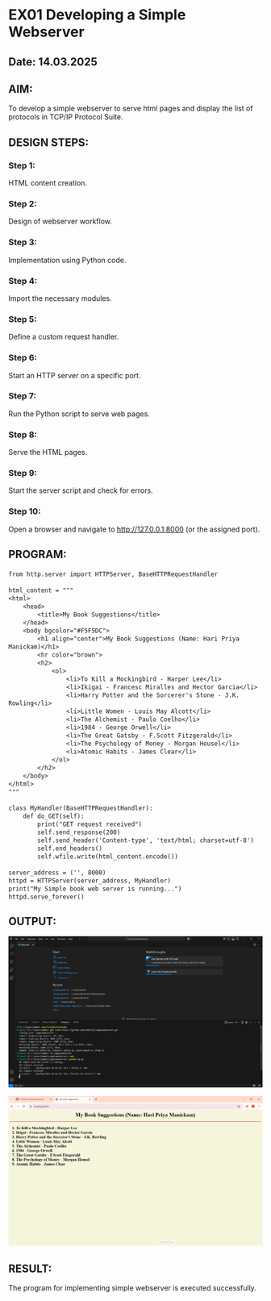 # EX01 Developing a Simple Webserver
## Date: 14.03.2025

## AIM:
To develop a simple webserver to serve html pages and display the list of protocols in TCP/IP Protocol Suite.

## DESIGN STEPS:
### Step 1: 
HTML content creation.

### Step 2:
Design of webserver workflow.

### Step 3:
Implementation using Python code.

### Step 4:
Import the necessary modules.

### Step 5:
Define a custom request handler.

### Step 6:
Start an HTTP server on a specific port.

### Step 7:
Run the Python script to serve web pages.

### Step 8:
Serve the HTML pages.

### Step 9:
Start the server script and check for errors.

### Step 10:
Open a browser and navigate to http://127.0.0.1:8000 (or the assigned port).

## PROGRAM:
```
from http.server import HTTPServer, BaseHTTPRequestHandler

html_content = """
<html>
    <head>
        <title>My Book Suggestions</title>
    </head>
    <body bgcolor="#F5F5DC">
        <h1 align="center">My Book Suggestions (Name: Hari Priya Manickam)</h1>
        <hr color="brown">
        <h2>
            <ol>
                <li>To Kill a Mockingbird - Harper Lee</li>
                <li>Ikigai - Francesc Miralles and Hector Garcia</li>
                <li>Harry Potter and the Sorcerer's Stone - J.K. Rowling</li>
                <li>Little Women - Louis May Alcott</li>
                <li>The Alchemist - Paulo Coelho</li>
                <li>1984 - George Orwell</li>
                <li>The Great Gatsby - F.Scott Fitzgerald</li>
                <li>The Psychology of Money - Morgan Housel</li>
                <li>Atomic Habits - James Clear</li>
            </ol>
        </h2>
    </body>
</html>
"""

class MyHandler(BaseHTTPRequestHandler):
    def do_GET(self):
        print("GET request received")
        self.send_response(200)
        self.send_header('Content-type', 'text/html; charset=utf-8')
        self.end_headers()
        self.wfile.write(html_content.encode())

server_address = ('', 8000)
httpd = HTTPServer(server_address, MyHandler)
print("My Simple book web server is running...")
httpd.serve_forever()
```
## OUTPUT:
![alt text](<Screenshot 2025-05-01 205945.png>)

![alt text](<Screenshot 2025-05-01 205851.png>)



## RESULT:
The program for implementing simple webserver is executed successfully.
